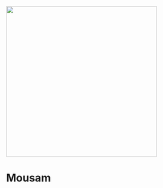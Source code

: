 <img src="https://raw.githubusercontent.com/Raks-coder/Mousam/master/cloud.jpg" width="400">

# Mousam
